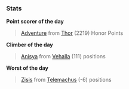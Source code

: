 

### Stats

**Point scorer of the day**
>[Adventure](/#/character/Thor/1223392) from [Thor](/#/ranking/Thor)  (2219) Honor Points


**Climber of the day**
>[Anisya](/#/character/Vehalla/420357) from [Vehalla](/#/ranking/Vehalla)  (111) positions


**Worst of the day**
>[Zisis](/#/character/Telemachus/812275) from [Telemachus](/#/ranking/Telemachus)  (-6) positions


